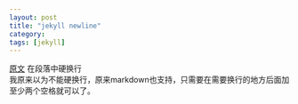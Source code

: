 ```yaml
---
layout: post
title: "jekyll newline"
category: 
tags: [jekyll]
---
```

[原文](http://mccxj.github.io/blog/20120629_problem-about-jekyll-and-markdown.html)
在段落中硬换行  
我原来以为不能硬换行，原来markdown也支持，只需要在需要换行的地方后面加至少两个空格就可以了。
